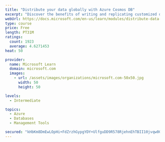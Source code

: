 ```yaml
---
title: "Distribute your data globally with Azure Cosmos DB"
excerpt: "Discover the benefits of writing and replicating customized data to regions around the world with Azure Cosmos DB global distribution."
webUrl: https://docs.microsoft.com/en-us/learn/modules/distribute-data-globally-with-cosmos-db/
type: course
price: Free
length: PT31M
ratings:
  count: 1923
  average: 4.6271453
heat: 50

provider:
  name: Microsoft Learn
  domain: microsoft.com
  images:
    - url: /assets/images/organizations/microsoft.com-50x50.jpg
      width: 50
      height: 50

levels:
  - Intermediate

topics:
  - Azure
  - Databases
  - Management Tools

secured: "kHbKm8DmEwLOpHi+FdZrzhGypgYDY+UlfguDD9R578RjehnEhTBII10jvqw0GzK8iNY1DXUPiPw5RYvGZqGPuYvQ71QDaiHkWuO0t/7vNrCodAgl1p6YiOaAnhEjFevbG2/aU7KGcHn8bv1ygNxh82S+U3OSegl1KizDrbJRd7b5Opwh+RbV+f0PXf0s+Y+5iiM2EhzPjVKQYxibEhscssMge+yfFOoAxrJ1szcdJsvCADvhTFPRlIXaPsoLu5ocsyeomHHDQaYtmJt1tgmODVLvtC5Q7wx/YwVhadaUgT8REDGJeZY3cDqlgWskYnfOYoIIoWibpWwWvyugUGggpob16TH9WyNTQbPLnTojKiFWyqJepkSfhz6qnY7VOePtHuNYko5mFgbqMxgvkIbGbbwhiTFUyXV5UZl0fKemg0Q=;N81b2qECK8XcDDvDcupcoA=="
---
```


